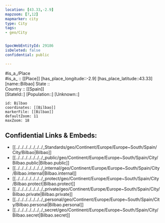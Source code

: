 ```yaml
---
location: [43.33,-2.9] 
mapzoom: [7,12] 
mapmarker: city 
type: City
tags:
- geo/City


SpocWebEntityId: 29186
isDeleted: false
confidential: public

---
```

#is_a_/Place  
#is_a_ :: [[Place]] 
[has_place_longitude::-2.9] 
[has_place_latitude::43.33] 
[name::Bilbao] 
State ::  
Country :: [[Spain]]  
[StateId::] 
[Population::] 
[Unknown::] 


```leaflet
id: Bilbao
coordinates: [[Bilbao]] 
markerFile: [[Bilbao]] 
defaultZoom: 11 
maxZoom: 18
```


## Confidential Links & Embeds: 
- [[../../../../../../../_Standards/geo/Continent/Europe/Europe~South/Spain/City/Bilbao|Bilbao]] 
- [[../../../../../../../_public/geo/Continent/Europe/Europe~South/Spain/City/Bilbao.public|Bilbao.public]] 
- [[../../../../../../../_internal/geo/Continent/Europe/Europe~South/Spain/City/Bilbao.internal|Bilbao.internal]] 
- [[../../../../../../../_protect/geo/Continent/Europe/Europe~South/Spain/City/Bilbao.protect|Bilbao.protect]] 
- [[../../../../../../../_private/geo/Continent/Europe/Europe~South/Spain/City/Bilbao.private|Bilbao.private]] 
- [[../../../../../../../_personal/geo/Continent/Europe/Europe~South/Spain/City/Bilbao.personal|Bilbao.personal]] 
- [[../../../../../../../_secret/geo/Continent/Europe/Europe~South/Spain/City/Bilbao.secret|Bilbao.secret]] 
